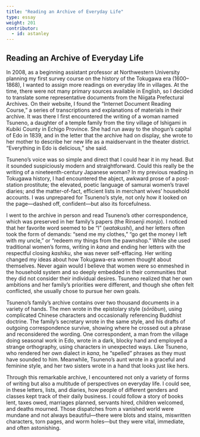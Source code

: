 ```yaml
---
title: "Reading an Archive of Everyday Life"
type: essay
weight: 201
contributor:
  - id: astanley
---
```


## Reading an Archive of Everyday Life

In 2008, as a beginning assistant professor at Northwestern University planning my first survey course on the history of the Tokugawa era (1600–1868), I wanted to assign more readings on everyday life in villages. At the time, there were not many primary sources available in English, so I decided to translate some representative documents from the Niigata Prefectural Archives. On their website, I found the “Internet Document Reading Course,” a series of transcriptions and explanations of materials in their archive. It was there I first encountered the writing of a woman named Tsuneno, a daughter of a temple family from the tiny village of Ishigami in Kubiki County in Echigo Province. She had run away to the shogun’s capital of Edo in 1839, and in the letter that the archive had on display, she wrote to her mother to describe her new life as a maidservant in the theater district. “Everything in Edo is delicious,” she said.

Tsuneno’s voice was so simple and direct that I could hear it in my head. But it sounded suspiciously modern and straightforward. Could this really be the writing of a nineteenth-century Japanese woman? In my previous reading in Tokugawa history, I had encountered the abject, awkward prose of a post-station prostitute; the elevated, poetic language of samurai women’s travel diaries; and the matter-of-fact, efficient lists in merchant wives’ household accounts. I was unprepared for Tsuneno’s style, not only how it looked on the page—dashed off, confident—but also its forcefulness.

I went to the archive in person and read Tsuneno’s other correspondence, which was preserved in her family’s papers (the Rinsenji *monjo*). I noticed that her favorite word seemed to be “I” (*watakushi*), and her letters often took the form of demands: “send me my clothes,” “go get the money I left with my uncle,” or “redeem my things from the pawnshop.” While she used traditional women’s forms, writing in *kana* and ending her letters with the respectful closing *kashiku*, she was never self-effacing. Her writing changed my ideas about how Tokugawa-era women thought about themselves. Never again would I believe that women were so enmeshed in the household system and so deeply embedded in their communities that they did not consider their individual desires. Tsuneno realized that her own ambitions and her family’s priorities were different, and though she often felt conflicted, she usually chose to pursue her own goals.

Tsuneno’s family’s archive contains over two thousand documents in a variety of hands. The men wrote in the epistolary style (*sōrōbun*), using complicated Chinese characters and occasionally referencing Buddhist doctrine. The family’s secretary wrote in the same style, and his drafts of outgoing correspondence survive, showing where he crossed out a phrase and reconsidered the wording. One correspondent, a man from the village doing seasonal work in Edo, wrote in a dark, blocky hand and employed a strange orthography, using characters in unexpected ways. Like Tsuneno, who rendered her own dialect in *kana*, he “spelled” phrases as they must have sounded to him. Meanwhile, Tsuneno’s aunt wrote in a graceful and feminine style, and her two sisters wrote in a hand that looks just like hers.

Through this remarkable archive, I encountered not only a variety of forms of writing but also a multitude of perspectives on everyday life. I could see, in these letters, lists, and diaries, how people of different genders and classes kept track of their daily business. I could follow a story of books lent, taxes owed, marriages planned, servants hired, children welcomed, and deaths mourned. Those dispatches from a vanished world were mundane and not always beautiful—there were blots and stains, miswritten characters, torn pages, and worm holes—but they were vital, immediate, and often astonishing.

